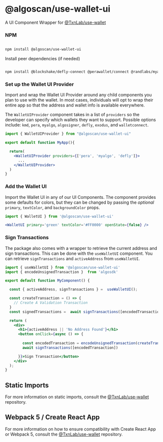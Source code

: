 
# @algoscan/use-wallet-ui

A UI Component Wrapper for [@TxnLab/use-wallet](https://github.com/TxnLab/use-wallet)  

### NPM

```bash

npm install @algoscan/use-wallet-ui

```

Install peer dependencies (if needed)

```bash

npm install @blockshake/defly-connect @perawallet/connect @randlabs/myalgo-connect @walletconnect/client algorand-walletconnect-qrcode-modal @json-rpc-tools/utils

```

### Set up the Wallet UI Provider

Import and wrap the Wallet UI Provider around any child components you plan to use with the wallet. In most cases, individuals will opt to wrap their entire app so that the address and wallet info is available everywhere.

The `WalletUIProvider` component takes in a list of `providers` so the developer can specify which wallets they want to support. Possible options include: `kmd`, `pera`, `myalgo`, `algosigner`, `defly`, `exodus`, and `walletconnect`.

```jsx
import { WalletUIProvider } from "@algoscan/use-wallet-ui"

export default function MyApp(){

  return(
    <WalletUIProvider providers={['pera', 'myalgo', 'defly']}>
      ...
    </WalletUIProvider>
  )
}

```

### Add the Wallet UI

Import the Wallet UI in any of our UI Components. The component provides some defaults for colors, but they can be changed by passing the *optional* `primary`, `textColor`, and `backgroundColor` props.

```jsx
import { WalletUI } from '@algoscan/use-wallet-ui'

<WalletUI primary='green' textColor='#FF0000' openState={false} />
```  

### Sign Transactions

The package also comes with a wrapper to retrieve the current address and sign transactions. This can be done with the `useWalletUI` component. You can retrieve `signTransactions` and `activeAddress` from `useWalletUI`.

```jsx
import { useWalletUI } from '@algoscan/use-wallet-ui'
import { encodeUnsignedTransaction }  from 'algosdk'

export default function MyComponent() {

  const { activeAddress, signTransactions } =  useWalletUI();

  const createTransaction = () => {
    // Create A Validation Transaction
  }
  const signedTransactions =  await signTransactions([encodedTransaction]);

  return (
    <div>
      <h1>{activeAddress || 'No Address Found'}</h1>
      <button onClick={async () => {
          
        const encodedTransaction = encodeUnsignedTransaction(createTransaction());
        await signTransactions([encodedTransaction])

      }}>Sign Transaction</button>
    </div>
  );
}

```
  
## Static Imports

For more information on static imports, consult the [@TxnLab/use-wallet](https://github.com/TxnLab/use-wallet) repository.

## Webpack 5 / Create React App

For more information on how to ensure compatibility with Create React App or Webpack 5, consult the [@TxnLab/use-wallet](https://github.com/TxnLab/use-wallet) repository.
